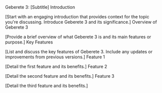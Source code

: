 Geberete 3: [Subtitle]
Introduction

[Start with an engaging introduction that provides context for the topic you're discussing. Introduce Geberete 3 and its significance.]
Overview of Geberete 3

[Provide a brief overview of what Geberete 3 is and its main features or purpose.]
Key Features

[List and discuss the key features of Geberete 3. Include any updates or improvements from previous versions.]
Feature 1

[Detail the first feature and its benefits.]
Feature 2

[Detail the second feature and its benefits.]
Feature 3

[Detail the third feature and its benefits.]